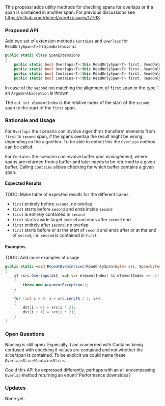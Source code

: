 This proposal adds utility methods for checking spans for overlaps or if a span is contained in another span.
For previous discussions see https://github.com/dotnet/corefx/issues/17793.

### Proposed API
Add two set of  extension methods `Contains` and `Overlaps` for `ReadOnlySpan<T>` in `SpanExtensions`:
```csharp
public static class SpanExtensions
{
    public static bool Overlaps<T>(this ReadOnlySpan<T> first, ReadOnlySpan<T> second);
    public static bool Overlaps<T>(this ReadOnlySpan<T> first, ReadOnlySpan<T> second, out int elementIndex);
    public static bool Contains<T>(this ReadOnlySpan<T> first, ReadOnlySpan<T> second);
    public static bool Contains<T>(this ReadOnlySpan<T> first, ReadOnlySpan<T> second, out int elementIndex);}
```
In case of the `second` not matching the alignment of `first` span or the type `T` an `ArgumentException` is thrown.

The `out int elementIndex` is the relative index of the start of the `second` span to the start pf the `first` span.

### Rationale and Usage
For `Overlaps` the scenario can involve algorithms transform elements from `first` to `second` span, 
if the spans overlap the result might be wrong depending on the algorithm. To be able to detect this
the `Overlaps` method can be called.

For `Contains` the scenario can involve buffer pool management, where spans are returned from a buffer
and later needs to be returned to a given buffer. Calling `Contains` allows checking for which
buffer contains a given span.

#### Expected Results
TODO: Make table of expected results for the different cases.

 - `first` entirely before `second`, no overlap
 - `first` starts before `second` and ends inside `second`
 - `first` is entirely contained in `second`
 - `first` starts inside target `second` and ends after `second` end
 - `first` entirely after `second`, no overlap
 - `first` starts before or at the start of `second` and 
   ends after or at the end of `second`, i.e. `second` is contained in `first`

#### Examples
TODO: Add more examples of usage.

```csharp
public static void RepeatEvenIndices(ReadOnlySpan<byte> src, Span<byte> dst)
{
    if (src.Overlaps(dst, out var elementIndex) && elementIndex >= -1)
    {
        throw new ArgumentException();
    }

    for (int i = 0; i < src.Length / 2; i++)
    {
        dst[i + 0] = src[i * 2];
        dst[i + 1] = src[i * 2];
    }
}
```

### Open Questions
Naming is still open. Especially, I am concerned with Contains being confused with checking if values are contained and not whether the slice/span is contained. To be explicit we could name these `OverlapsSlice`/`ContainsSlice`.

Could this API be expressed differently, perhaps with an all encompassing `Overlap` method returning an enum? 
Performance downsides?

### Updates
None yet.